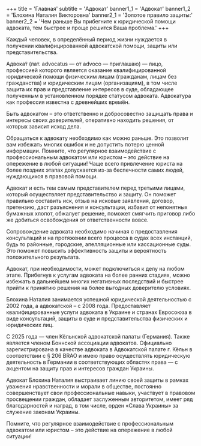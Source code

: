 +++
title = 'Главная'
subtitle = 'Адвокат'
banner1_1 = 'Адвокат'
banner1_2 = 'Блохина Наталия Викторовна'
banner2_1 = 'Золотое правило защиты:'
banner2_2 = 'Чем раньше Вы прибегните к юридической помощи адвоката, тем быстрее и проще решится Ваша проблема.'
+++

Каждый человек, в определённый период жизни нуждается в получении квалифицированной адвокатской помощи, защиты или представительства.

Адвока́т (лат. advocatus — от advoco — приглашаю) — лицо, профессией которого является оказание квалифицированной юридической помощи физическим лицам (гражданам, лицам без гражданства) и юридическим лицам (организациям), в том числе защита их прав и представление интересов в суде, обладающее полученным в установленном порядке статусом адвоката. Адвокатура как профессия известна с древнейших времён.

Быть адвокатом – это ответственно и добросовестно защищать права и интересы своих доверителей, оперативно находить решения, от которых зависит исход дела.

Обращаться к адвокату необходимо как можно раньше. Это позволит вам избежать многих ошибок и не допустить потерю ценной информации. Помните, что регулярное взаимодействие с профессиональным адвокатом или юристом – это действие на опережение в любой ситуации! Чаще всего привлечение юриста на более поздних этапах допускается из-за беспечности самих людей, нуждающихся в правовой помощи.

Адвокат и есть тем самым представителем перед третьими лицами, который осуществляет представительство и защиту. Он поможет правильно составить иск, отзыв на исковые заявления, договор, претензию, даст разъяснения и консультации, избавит от непонятных бумажных хлопот, обжалует решение, поможет смягчить приговор либо же добиться освобождения от ответственности вовсе.

Сопровождение адвоката необходимо начиная с предоставления консультаций и на протяжении всего процесса в судах всех инстанций, будь то районные, городские, апелляционные или кассационные суды. Это поможет повысить эффективность защиты и вероятность положительного результата.

Адвокат, при необходимости, может подключиться к делу на любом этапе. Прибегнув к услугам адвоката на более ранних стадиях, можно избежать в дальнейшем многих негативных последствий и быстрее прийти к принятию решения на более выгодных доверителю условиях.

Блохина Наталия занимается успешной юридической деятельностью с 2002 года, а адвокатской – с 2008 года. Предоставляет квалифицированные услуги адвоката в Украине и странах Евросоюза в виде консультаций, защиты в суде и представительства физических и юридических лиц.

С 2025 года — член Кёльнской адвокатской палаты (Германия).
Также является членом Боннской ассоциации адвокатов.
Официально зарегистрирована в качестве адвоката в Адвокатской палате г. Кёльн в соответствии с § 206 BRAO и имею право осуществлять юридическую деятельность в Германии в соответствующих областях права — с акцентом на защиту прав и интересов граждан Украины.

Адвокат Блохина Наталия выстраивает линию своей защиты в рамках уважения нравственности и морали в обществе, постоянно совершенствует свои профессиональные навыки, участвует в правовом просвещении граждан, обладает заслуженным авторитетом, имеет ряд благодарностей и наград, в том числе, орден «Слава Украины» за служение законам Украины.

Помните, что регулярное взаимодействие с профессиональным адвокатом или юристом – это действие на опережение в любой ситуации!